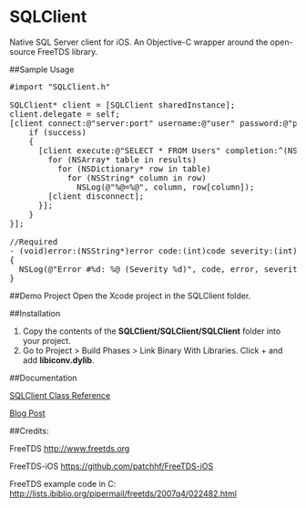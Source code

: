 SQLClient
=========

Native SQL Server client for iOS. An Objective-C wrapper around the open-source FreeTDS library.

##Sample Usage

<pre>
&#35;import "SQLClient.h"

SQLClient* client = [SQLClient sharedInstance];
client.delegate = self;
[client connect:@"server:port" username:@"user" password:@"pass" database:@"db" completion:^(BOOL success) {
    if (success)
    {
      [client execute:@"SELECT * FROM Users" completion:^(NSArray* results) {
        for (NSArray* table in results)
          for (NSDictionary* row in table)
            for (NSString* column in row)
              NSLog(@"%@=%@", column, row[column]);
        [client disconnect];
      }];
    }
}];

//Required
- (void)error:(NSString*)error code:(int)code severity:(int)severity
{
  NSLog(@"Error #%d: %@ (Severity %d)", code, error, severity);
}
</pre>

##Demo Project
Open the Xcode project in the SQLClient folder.


##Installation

1. Copy the contents of the **SQLClient/SQLClient/SQLClient** folder into your project.
2. Go to Project > Build Phases > Link Binary With Libraries. Click + and add **libiconv.dylib**.

##Documentation

<a href="http://htmlpreview.github.io/?https://raw.github.com/martinrybak/SQLClient/master/SQLClient/SQLClientDocs/html/Classes/SQLClient.html">SQLClient Class Reference</a>

<a href="http://wp.me/p3o7rD-cY">Blog Post</a>

##Credits:

FreeTDS
http://www.freetds.org

FreeTDS-iOS
https://github.com/patchhf/FreeTDS-iOS

FreeTDS example code in C:
http://lists.ibiblio.org/pipermail/freetds/2007q4/022482.html
